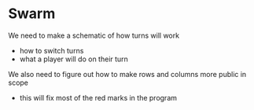 # Swarm

We need to make a schematic of how turns will work
- how to switch turns
- what a player will do on their turn

We also need to figure out how to make rows and columns more public in scope
- this will fix most of the red marks in the program
